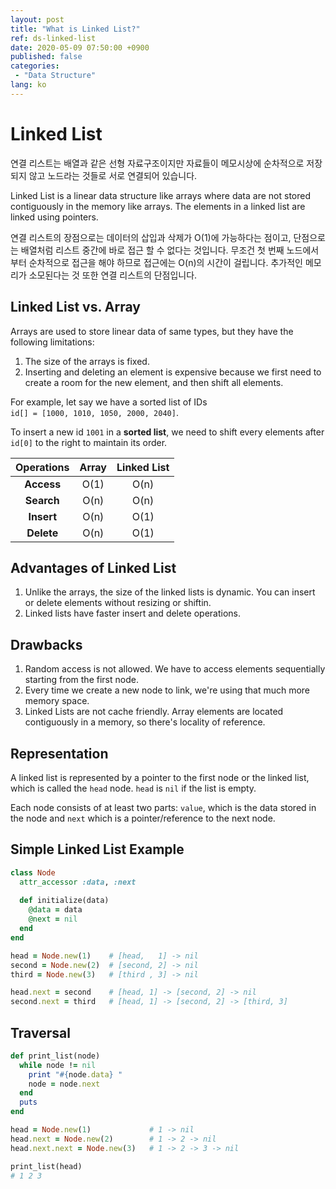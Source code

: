 ```yaml
---
layout: post
title: "What is Linked List?"
ref: ds-linked-list
date: 2020-05-09 07:50:00 +0900
published: false
categories:
 - "Data Structure"
lang: ko
---
```


# Linked List
연결 리스트는 배열과 같은 선형 자료구조이지만 자료들이 메모시상에 순차적으로 저장되지 않고 
노드라는 것들로 서로 연결되어 있습니다.

Linked List is a linear data structure like arrays where data are not stored
contiguously in the memory like arrays. The elements in a linked list are linked using pointers.

연결 리스트의 장점으로는 데이터의 삽입과 삭제가 O(1)에 가능하다는 점이고, 단점으로는 배열처럼 
리스트 중간에 바로 접근 할 수 없다는 것입니다. 무조건 첫 번째 노드에서 부터 순차적으로 접근을 해야
하므로 접근에는 O(n)의 시간이 걸립니다. 추가적인 메모리가 소모된다는 것 또한 연결 리스트의 
단점입니다.

<div class="divider"></div>

## Linked List vs. Array
Arrays are used to store linear data of same types, but they have the following limitations:
1. The size of the arrays is fixed.
2. Inserting and deleting an element is expensive because we first need to create a room for the 
new element, and then shift all elements.

For example, let say we have a sorted list of IDs<br>
`id[] = [1000, 1010, 1050, 2000, 2040]`.

To insert a new id `1001` in a **sorted list**, we need to shift every elements after `id[0]` to
the right to maintain its order. 

| Operations| Array | Linked List|
|:---:|:---:|:---:|
|**Access**| O(1) | O(n) |
|**Search**| O(n) | O(n) |
|**Insert**| O(n) | O(1) |
|**Delete**| O(n) | O(1) |

## Advantages of Linked List
1. Unlike the arrays, the size of the linked lists is dynamic. You can insert or delete elements
without resizing or shiftin.
2. Linked lists have faster insert and delete operations.

## Drawbacks
1. Random access is not allowed. We have to access elements sequentially starting from the 
first node.
2. Every time we create a new node to link, we're using that much more memory space.
3. Linked Lists are not cache friendly. Array elements are located contiguously in a memory, 
so there's locality of reference.

## Representation
A linked list is represented by a pointer to the first node or the linked list, which is called 
the `head` node. `head` is `nil` if the list is empty.

Each node consists of at least two parts: `value`, which is the data stored in the node and `next` which is a pointer/reference to the next node.

## Simple Linked List Example
```rb
class Node
  attr_accessor :data, :next
  
  def initialize(data)
    @data = data
    @next = nil
  end
end

head = Node.new(1)    # [head,   1] -> nil
second = Node.new(2)  # [second, 2] -> nil
third = Node.new(3)   # [third , 3] -> nil

head.next = second    # [head, 1] -> [second, 2] -> nil
second.next = third   # [head, 1] -> [second, 2] -> [third, 3]
```

## Traversal
```rb
def print_list(node)
  while node != nil
    print "#{node.data} "
    node = node.next
  end
  puts
end

head = Node.new(1)             # 1 -> nil
head.next = Node.new(2)        # 1 -> 2 -> nil
head.next.next = Node.new(3)   # 1 -> 2 -> 3 -> nil

print_list(head)
# 1 2 3
```


